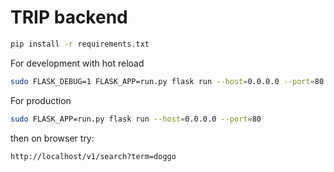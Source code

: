 # TRIP backend

```sh
pip install -r requirements.txt
```

For development with hot reload
```sh
sudo FLASK_DEBUG=1 FLASK_APP=run.py flask run --host=0.0.0.0 --port=80
```

For production
```sh
sudo FLASK_APP=run.py flask run --host=0.0.0.0 --port=80
```

then on browser try:
```
http://localhost/v1/search?term=doggo
```
